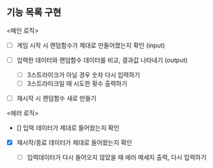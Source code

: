 ## 기능 목록 구현

<메인 로직>

- [ ] 게임 시작 시 랜덤함수가 제대로 만들어졌는지 확인 (input)

- [ ] 입력한 데이터와 랜덤함수 데이터를 비교, 결과값 나타내기 (output)

  - [ ] 3스트라이크가 아닐 경우 숫자 다시 입력하기
  - [ ] 3스트라이크일 때 시도한 횟수 출력하기

- [ ] 재시작 시 랜덤함수 새로 만들기

<에러 로직>

- [] 입력 데이터가 제대로 들어왔는지 확인
- [x] 재시작/종료 데이터가 제대로 들어왔는지 확인

  - [ ] 입력데이터가 다시 들어오지 않았을 때 에러 메세지 출력, 다시 입력하기

